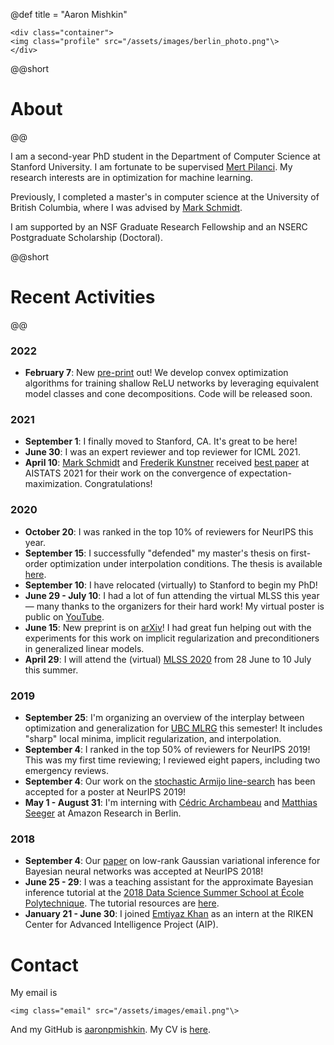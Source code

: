 @def title = "Aaron Mishkin"

~~~
<div class="container">
<img class="profile" src="/assets/images/berlin_photo.png"\>
</div>
~~~

@@short
# About 
@@

I am a second-year PhD student in the Department of Computer Science at Stanford University.
I am fortunate to be supervised [Mert Pilanci](https://stanford.edu/~pilanci/).
My research interests are in optimization for machine learning. 

Previously, I completed a master's in computer science at the University of British Columbia, where I was advised by [Mark Schmidt](https://www.cs.ubc.ca/~schmidtm/). 

I am supported by an NSF Graduate Research Fellowship and an NSERC Postgraduate Scholarship (Doctoral).

@@short
# Recent Activities
@@

### 2022

* **February 7**: New [pre-print](https://arxiv.org/abs/2202.01331) out! We develop convex optimization algorithms for training shallow ReLU networks by leveraging equivalent model classes and cone decompositions. Code will be released soon. 

### 2021

* **September 1**: I finally moved to Stanford, CA. It's great to be here!
* **June 30**: I was an expert reviewer and top reviewer for ICML 2021. 
* **April 10**: [Mark Schmidt](https://www.cs.ubc.ca/~schmidtm/) and [Frederik Kunstner](https://fkunstner.github.io) received [best paper](http://proceedings.mlr.press/v130/kunstner21a.html) at AISTATS 2021 for their work on the convergence of expectation-maximization. Congratulations! 

### 2020

* **October 20**: I was ranked in the top 10% of reviewers for NeurIPS this year. 
* **September 15**: I successfully "defended" my master's thesis on first-order optimization under interpolation conditions. The thesis is available [here](http://hdl.handle.net/2429/76150). 
* **September 10**: I have relocated (virtually) to Stanford to begin my PhD! 
* **June 29 - July 10**: I had a lot of fun attending the virtual MLSS this year — many thanks to the organizers for their hard work! My virtual poster is public on [YouTube](https://www.youtube.com/watch?v=IchhE4JXLE4).
* **June 15**: New preprint is on [arXiv](https://arxiv.org/abs/2006.06821)! I had great fun helping out with the experiments for this work on implicit regularization and preconditioners in generalized linear models.
* **April 29**: I will attend the (virtual) [MLSS 2020](http://mlss.tuebingen.mpg.de/2020/index.html) from 28 June to 10 July this summer.

### 2019

* **September 25**: I'm organizing an overview of the interplay between optimization and generalization for [UBC MLRG](https://www.cs.ubc.ca/labs/lci/mlrg/) this semester! It includes "sharp" local minima, implicit regularization, and interpolation.
* **September 4**: I ranked in the top 50% of reviewers for NeurIPS 2019! This was my first time reviewing; I reviewed eight papers, including two emergency reviews.
* **September 4**: Our work on the [stochastic Armijo line-search](https://arxiv.org/abs/1905.09997) has been accepted for a poster at NeurIPS 2019!
* **May 1 - August 31**: I'm interning with [Cédric Archambeau](http://www0.cs.ucl.ac.uk/staff/c.archambeau/) and [Matthias Seeger](https://scholar.google.com/citations?user=V-lc8A8AAAAJ&hl=en) at Amazon Research in Berlin.

### 2018

* **September 4**: Our [paper](https://arxiv.org/abs/1811.04504) on low-rank Gaussian variational inference for Bayesian neural networks was accepted at NeurIPS 2018! 
* **June 25 - 29**: I was a teaching assistant for the approximate Bayesian inference tutorial at the [2018 Data Science Summer School at École Polytechnique](http://www.ds3-datascience-polytechnique.fr/). The tutorial resources are [here](https://emtiyaz.github.io/teaching/ds3_2018/ds3.html).
* **January 21 - June 30**: I joined [Emtiyaz Khan](https://emtiyaz.github.io/) as an intern at the RIKEN Center for Advanced Intelligence Project (AIP).

# Contact

My email is
~~~
<img class="email" src="/assets/images/email.png"\>
~~~
And my GitHub is [aaronpmishkin](https://github.com/aaronpmishkin). 
My CV is [here](/assets/etc/amishkin_cv.pdf).
